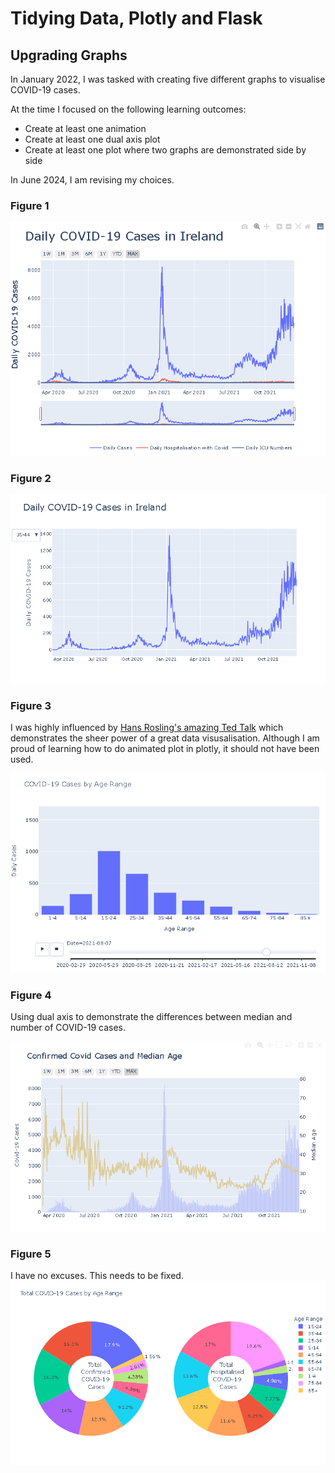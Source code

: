 # Tidying Data, Plotly and Flask

## Upgrading Graphs
In January 2022, I was tasked with creating five different graphs to visualise COVID-19 cases. 

At the time I focused on the following learning outcomes:
- Create at least one animation
- Create at least one dual axis plot
- Create at least one plot where two graphs are demonstrated side by side

In June 2024, I am revising my choices.

### Figure 1
<a href='https://github.com/kjonina/Presenting-Covid19-using-Flask/tree/main/screenshot/figure1.png'>
<img src='screenshot/figure1.png'/></a>

### Figure 2
<a href='https://github.com/kjonina/Presenting-Covid19-using-Flask/tree/main/screenshot/figure2png'>
<img src='screenshot/figure2.png'/></a>

### Figure 3
I was highly influenced by [Hans Rosling's amazing Ted Talk](https://www.youtube.com/watch?v=hVimVzgtD6w&ab_channel=TED) which demonstrates the sheer power of a great data visusalisation. Although I am proud of learning how to do animated plot in plotly, it should not have been used. 

<a href='https://github.com/kjonina/Presenting-Covid19-using-Flask/tree/main/screenshot/figure3.png'>
<img src='screenshot/figure3.png'/></a>

### Figure 4
Using dual axis to demonstrate the differences between median and number of COVID-19 cases. 

<a href='https://github.com/kjonina/Presenting-Covid19-using-Flask/tree/main/screenshot/figure4.png'>
<img src='screenshot/figure4.png'/></a>

### Figure 5
I have no excuses. This needs to be fixed.
<a href='https://github.com/kjonina/Presenting-Covid19-using-Flask/tree/main/screenshot/figure3.png'>
<img src='screenshot/figure5.png'/></a>

